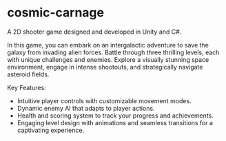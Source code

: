 # cosmic-carnage
A 2D shooter game designed and developed in Unity and C#.

In this game, you can embark on an intergalactic adventure to save the galaxy from invading alien forces. Battle through three thrilling levels, each with unique challenges and enemies. Explore a visually stunning space environment, engage in intense shootouts, and strategically navigate asteroid fields.

Key Features:

- Intuitive player controls with customizable movement modes.
- Dynamic enemy AI that adapts to player actions.
- Health and scoring system to track your progress and achievements.
- Engaging level design with animations and seamless transitions for a captivating experience.

